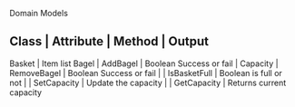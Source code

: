 Domain Models


Class      |    Attribute           | Method              |   Output        
---------------------------------------------------------------------------------------
Basket     | Item list Bagel        | AddBagel            | Boolean Success or fail
           | Capacity               | RemoveBagel         | Boolean Success or fail
           |                        | IsBasketFull        | Boolean is full or not
           |                        | SetCapacity         | Update the capacity
           |                        | GetCapacity         | Returns current capacity